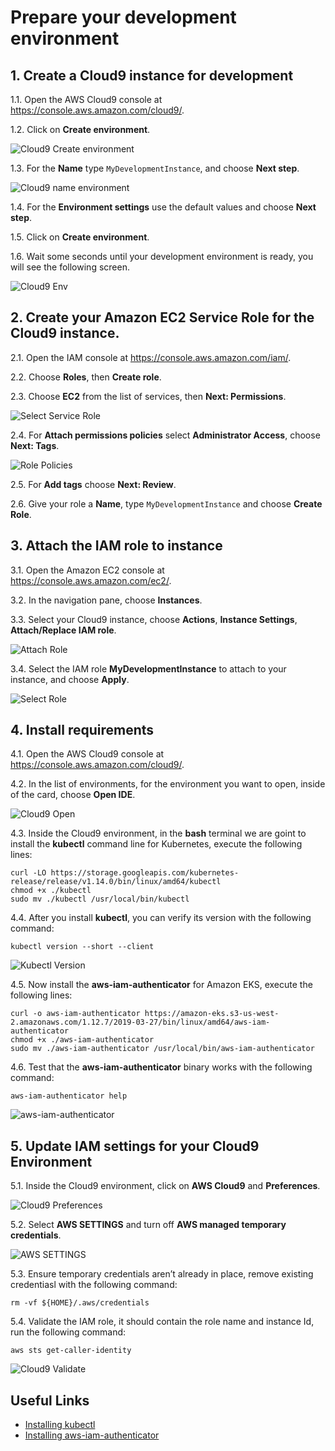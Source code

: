 # Prepare your development environment

## 1. Create a Cloud9 instance for development

1.1\. Open the AWS Cloud9 console at https://console.aws.amazon.com/cloud9/.

1.2\. Click on **Create environment**.

![Cloud9 Create environment](../images/cloud9-create.png)

1.3\. For the **Name** type `MyDevelopmentInstance`, and choose **Next step**.

![Cloud9 name environment](../images/cloud9-name.png)

1.4\. For the **Environment settings** use the default values and choose **Next step**.

1.5\. Click on **Create environment**.

1.6\. Wait some seconds until your development environment is ready, you will see the following screen.

![Cloud9 Env](../images/cloud9-env.png)

## 2. Create your Amazon EC2 Service Role for the Cloud9 instance.

2.1\. Open the IAM console at https://console.aws.amazon.com/iam/.

2.2\. Choose **Roles**, then **Create role**.

2.3\. Choose **EC2** from the list of services, then **Next: Permissions**.

![Select Service Role](../images/cloud9-role-create.png)

2.4\. For **Attach permissions policies** select **Administrator Access**, choose **Next: Tags**.

![Role Policies](../images/cloud9-role-policy.png)

2.5\. For **Add tags** choose **Next: Review**.

2.6\. Give your role a **Name**, type `MyDevelopmentInstance` and choose **Create Role**.


## 3. Attach the IAM role to instance

3.1\. Open the Amazon EC2 console at https://console.aws.amazon.com/ec2/.

3.2\. In the navigation pane, choose **Instances**.

3.3\. Select your Cloud9 instance, choose **Actions**, **Instance Settings**, **Attach/Replace IAM role**.

![Attach Role](../images/cloud9-attach-role.png)

3.4\. Select the IAM role **MyDevelopmentInstance** to attach to your instance, and choose **Apply**.

![Select Role](../images/cloud9-select-role.png)

## 4. Install requirements

4.1\. Open the AWS Cloud9 console at https://console.aws.amazon.com/cloud9/.

4.2\. In the list of environments, for the environment you want to open, inside of the card, choose **Open IDE**.

![Cloud9 Open](../images/cloud9-open.png)

4.3\. Inside the Cloud9 environment, in the **bash** terminal we are goint to install the **kubectl** command line for Kubernetes, execute the following lines:

```
curl -LO https://storage.googleapis.com/kubernetes-release/release/v1.14.0/bin/linux/amd64/kubectl
chmod +x ./kubectl
sudo mv ./kubectl /usr/local/bin/kubectl
```

4.4\. After you install **kubectl**, you can verify its version with the following command:

```
kubectl version --short --client
```

![Kubectl Version](../images/kubectl-version.png)

4.5\. Now install the **aws-iam-authenticator** for Amazon EKS, execute the following lines:

```
curl -o aws-iam-authenticator https://amazon-eks.s3-us-west-2.amazonaws.com/1.12.7/2019-03-27/bin/linux/amd64/aws-iam-authenticator
chmod +x ./aws-iam-authenticator
sudo mv ./aws-iam-authenticator /usr/local/bin/aws-iam-authenticator
```

4.6\. Test that the **aws-iam-authenticator** binary works with the following command:

```
aws-iam-authenticator help
```

![aws-iam-authenticator](../images/aws-iam-authenticator-help.png)

## 5. Update IAM settings for your Cloud9 Environment

5.1\. Inside the Cloud9 environment, click on **AWS Cloud9** and **Preferences**.

![Cloud9 Preferences](../images/cloud9-preferences.png)

5.2\. Select **AWS SETTINGS** and turn off **AWS managed temporary credentials**.

![AWS SETTINGS](../images/cloud-aws-settings.png)

5.3\. Ensure temporary credentials aren’t already in place, remove existing credentiasl with the following command:

```
rm -vf ${HOME}/.aws/credentials
```

5.4\. Validate the IAM role, it should contain the role name and instance Id, run the following command:

```
aws sts get-caller-identity
```

![Cloud9 Validate](../images/cloud9-validate.png)

## Useful Links
* [Installing kubectl](https://docs.aws.amazon.com/eks/latest/userguide/install-kubectl.html)
* [Installing aws-iam-authenticator](https://docs.aws.amazon.com/eks/latest/userguide/install-aws-iam-authenticator.html)